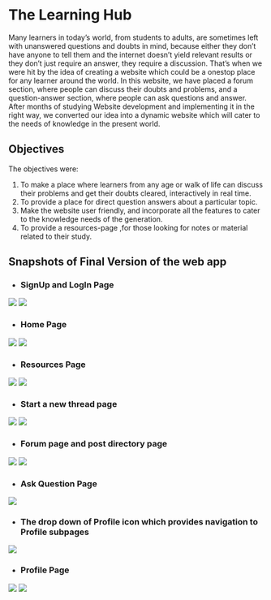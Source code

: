 # The Learning Hub
Many learners in today’s world, from students to adults, are sometimes left with unanswered questions and doubts in mind, because either they don’t have anyone to tell them and the internet doesn’t yield relevant results or they don’t just require an answer, they require a discussion. That’s when we were hit by the idea of creating a website which could be a onestop place for any learner around the world.
In this website, we have placed a forum section, where people can discuss their doubts and problems, and a question-answer section, where people can ask questions and answer.
After months of studying Website development and implementing it in the right way, we converted our idea into a dynamic website which will cater to the needs of knowledge in the
present world.

## Objectives
The objectives were:
1. To make a place where learners from any age or walk of life can discuss their problems and get their doubts cleared, interactively in real time.
2. To provide a place for direct question answers about a particular topic.
3. Make the website user friendly, and incorporate all the features to cater to the knowledge needs of the generation.
4. To provide a resources-page ,for those looking for notes or material related to their study.


## Snapshots of Final Version of the web app

- ### SignUp and LogIn Page
<img src="snaps/reg.png">
<img src="snaps/login.png">

- ### Home Page
<img src="snaps/home1.png">
<img src="snaps/home2.png">

- ### Resources Page
<img src="snaps/resc1.png">
<img src="snaps/resc2.png">

- ### Start a new thread page
<img src="snaps/thread1.png">
<img src="snaps/thread2.png">

- ### Forum page and post directory page
<img src="snaps/forum.png">
<img src="snaps/direc.png">

- ### Ask Question Page
<img src="snaps/ask.png">

- ### The drop down of Profile icon which provides navigation to Profile subpages
<img src="snaps/drop.png">

- ### Profile Page
<img src="snaps/profile.png">
<img src="snaps/profile2.png">
